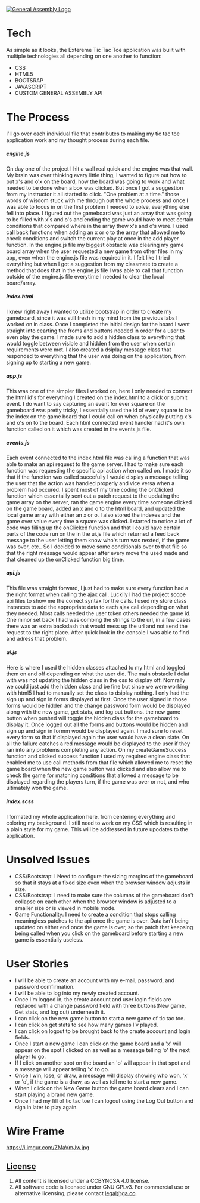 [![General Assembly Logo](https://camo.githubusercontent.com/1a91b05b8f4d44b5bbfb83abac2b0996d8e26c92/687474703a2f2f692e696d6775722e636f6d2f6b6538555354712e706e67)](https://generalassemb.ly/education/web-development-immersive)

# Tech
As simple as it looks, the Extereme Tic Tac Toe application was built with multiple technologies all depending on one another to function:

* CSS
* HTML5
* BOOTSRAP
* JAVASCRIPT
* CUSTOM GENERAL ASSEMBLY API

# The Process
I'll go over each individual file that contributes to making my tic tac toe application work and my thought process during each file.

##### engine.js
On day one of the project I hit a wall real quick and the engine was that wall. My brain was over thinking every little thing, I wanted to figure out how to put x's and o'x on the board, how the board was going to work and what needed to be done when a box was clicked. But once I got a suggestion from my instructor it all started to click. "One problem at a time." those words of wisdom stuck with me through out the whole process and once I was able to focus in on the first problem I needed to solve, everything else fell into place. I figured out the gameboard was just an array that was going to be filled with x's and o's and ending the game would have to meet certain conditions that compared where in the array thew x's and o's were. I used call back functions when adding an x or o to the array that allowed me to check conditions and switch the current play at once in the add player function. In the engine.js file my biggest obstacle was clearing my game board array when the user requested a new game from other files in my app, even when the engine.js file was required in it. I felt like I tried everything but when I got a suggestion from my classmate to create a method that does that in the engine.js file I was able to call that function outside of the engine.js file everytime I needed to clear the local board/array.

##### index.html
I knew right away I wanted to utilize bootstrap in order to create my gameboard, since it was still fresh in my mind from the previous labs I worked on in class. Once I completed the initial design for the board I went straight into cearting the froms and buttons needed in order for a user to even play the game. I made sure to add a hidden class to everything that would toggle between visible and hidden from the user when certain requirements were met. I also created a dsiplay message class that responded to everything that the user was doing on the application, from signing up to starting a new game.

##### app.js
This was one of the simpler files I worked on, here I only needed to connect the html id's for everything I created on the index.html to a click or submit event. I do want to say capturing an event for ever square on the gameboard was pretty tricky, I essentially used the id of every square to be the index on the game board that I could call on when physically putting x's and o's on to the board. Each html connected event handler had it's own function called on it which was created in the events.js file.

##### events.js
Each event connected to the index.html file was calling a function that was able to make an api request to the game server. I had to make sure each function was requesting the specific api action when called on. I made it so that if the function was called succefully I would display a message telling the user that the action was handled properly and vice versa when a problem had occured. I spent most of my time coding the onClicked function which essentailly sent out a patch request to the updating the game array on the server, ran the game engine every time someone clicked on the game board, added an x and o to the html board, and updated the local game array with either an x or o. I also stored the indexes and the game over value every time a square was clicked. I started to notice a lot of code was filling up the onClicked function and that I could have certain parts of the code run on the in the ui.js file which returned a feed back message to the user letting them know who's turn was nexted, if the game was over, etc.. So I decided to move some conditionals over to that file so that the right message would appear after every move the used made and that cleaned up the onClicked function big time.

##### api.js
This file was straight forward, I just had to make sure every function had a the right format when calling the ajax call. Luckily I had the project scope api files to show me the correct syntax for the calls. I used my store class instances to add the appropriate data to each ajax call depending on what they needed. Most calls needed the user token others needed the game id. One minor set back I had was combing the strings to the url, in a few cases there was an extra backslash that would mess up the url and not send the request to the right place. After quick look in the console I was able to find and adress that problem.

##### ui.js
Here is where I used the hidden classes attached to my html and toggled them on and off depending on what the user did. The main obstacle I delat with was not updating the hidden class in the css to display off. Nomrally we could just add the hidden class and be fine but since we were working with html5 I had to manually set the class to dsiplay nothing. I only had the sign up and sign in forms displayed at first. Once the user signed in those forms would be hidden and the change password form would be displayed along with the new game, get stats, and log out buttons. the new game button when pushed will toggle the hidden class for the gameboard to display it. Once logged out all the forms and buttons would be hidden and sign up and sign in formm would be displayed again. I mad sure to reset every form so that if displayed again the user would have a clean slate. On all the faliure catches a red message would be displayed to the user if they ran into any problems completing any action. On my createGameSuccess function and clicked success function I used my required engine class that enabled me to use call methods from that file which allowed me to reset the game board when the new game button was clicked and also allow me to check the game for matching conditions that allowed a message to be displayed regarding the players turn, if the game was over or not, and who ultimately won the game.

##### index.scss
I formated my whole application here, from centering everything and coloring my background. I still need to work on my CSS which is resulting in a plain style for my game. This will be addressed in future upodates to the application.

# Unsolved Issues
* CSS/Bootstrap: I Need to configure the sizing margins of the gameboard so that it stays at a fixed size even when the browser window adjusts in size.
* CSS/Bootstrap: I need to make sure the columns of the gameboard don't collapse on each other when the browser window is adjusted to a smaller size or is viewed in mobile mode.
* Game Functionality: I need to create a condition that stops calling meaningless patches to the api once the game is over. Data isn't being updated on either end once the game is over, so the patch that keepsing being called when you click on the gameboard before starting a new game is essentially useless.

# User Stories
* I will be able to create an account with my e-mail, password, and password comfirmation.
* I will be able to log into my newly created account.
* Once I'm logged in, the create account and user login fields are replaced with a change password field with three buttons(New game, Get stats, and log out) underneath it.
* I can click on the new game button to start a new game of tic tac toe.
* I can click on get stats to see how many games I'v played.
* I can click on logout to be brought back to the create account and login fields.
* Once I start a new game I can click on the game board and a 'x' will appear on the spot I clicked on as well as a message telling 'o' the next player to go.
* If I click on another spot on the board an 'o' will appear in that spot and a message will appear telling 'x' to go.
* Once I win, lose, or draw, a message will display showing who won, 'x' or 'o', if the game is a draw, as well as tell me to start a new game.
* When I click on the New Game button the game board clears and I can start playing a brand new game.
* Once I had my fill of tic tac toe I can logout using the Log Out button and sign in later to play again.


# Wire Frame
https://i.imgur.com/ZMaVmJw.jpg



## [License](LICENSE)

1. All content is licensed under a CC­BY­NC­SA 4.0 license.
1. All software code is licensed under GNU GPLv3. For commercial use or
    alternative licensing, please contact legal@ga.co.
